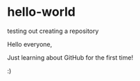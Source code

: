 # hello-world
testing out creating a repository

Hello everyone, 

Just learning about GitHub for the first time!

:)
